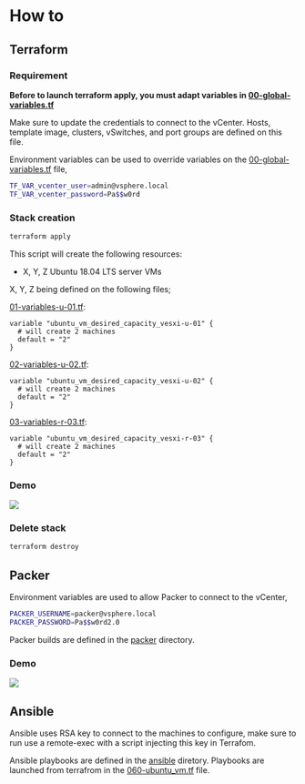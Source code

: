 # How to

## Terraform

### Requirement

**Before to launch terraform apply, you must adapt variables in [00-global-variables.tf](./00-global-variables.tf)**

Make sure to update the credentials to connect to the vCenter. Hosts, template image, clusters, vSwitches, and port groups are defined on this file. 

Environment variables can be used to override variables on the [00-global-variables.tf](./00-global-variables.tf) file,

``` bash
TF_VAR_vcenter_user=admin@vsphere.local
TF_VAR_vcenter_password=Pa$$w0rd
````

### Stack creation

```bash
terraform apply
```

This script will create the following resources:

<!-- - 2 network port per pfSense deployed  -->
- X, Y, Z Ubuntu 18.04 LTS server VMs

X, Y, Z being defined on the following files;

[01-variables-u-01.tf](./01-variables-u-01.tf):

```hcl
variable "ubuntu_vm_desired_capacity_vesxi-u-01" {
  # will create 2 machines
  default = "2"
}
```


[02-variables-u-02.tf](./02-variables-u-02.tf):

```hcl
variable "ubuntu_vm_desired_capacity_vesxi-u-02" {
  # will create 2 machines
  default = "2"
}
```

[03-variables-r-03.tf](./03-variables-r-03.tf):

```hcl
variable "ubuntu_vm_desired_capacity_vesxi-r-03" {
  # will create 2 machines
  default = "2"
}
```

### Demo

![](./demo/tf-appply-fcr.gif)

### Delete stack

```bash
terraform destroy
```

## Packer 

Environment variables are used to allow Packer to connect to the vCenter,

```bash
PACKER_USERNAME=packer@vsphere.local
PACKER_PASSWORD=Pa$$w0rd2.0
```

Packer builds are defined in the [packer](./packer) directory.

### Demo

![](./demo/packer-ubuntu.gif)

## Ansible 

Ansible uses RSA key to connect to the machines to configure, make sure to run use a remote-exec with a script injecting this key in Terrafom.

Ansible playbooks are defined in the [ansible](./ansible) diretory. Playbooks are launched from terrafrom in the [060-ubuntu_vm.tf](./060-ubuntu_vm.tf) file.